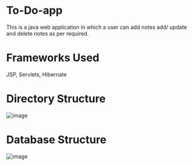 
# To-Do-app


This is a java web application in which a user can add notes add/ update and delete notes as per required.

# Frameworks Used
JSP,
Servlets,
Hibernate

# Directory Structure
![image](https://user-images.githubusercontent.com/53346586/133145031-c44bc96a-1c84-4dc1-a1b8-8dbe10ed41c6.png)     

# Database Structure
![image](https://user-images.githubusercontent.com/53346586/133145409-f70a92a1-40fc-4345-b648-f7a8a04251a5.png)

